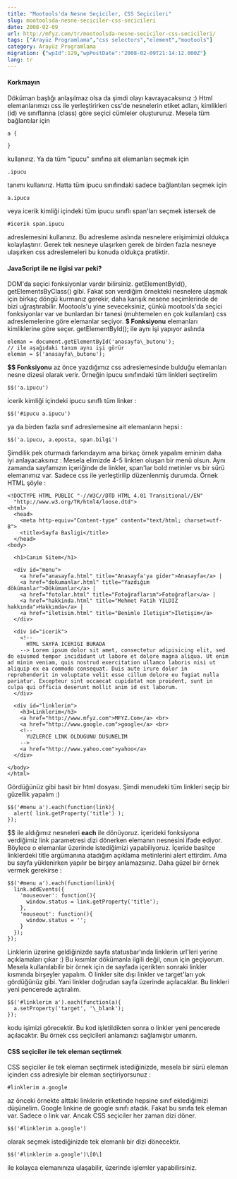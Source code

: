 ```yaml
---
title: "Mootools'da Nesne Seçiciler, CSS Seçicileri"
slug: mootoolsda-nesne-seciciler-css-secicileri
date: 2008-02-09
url: http://mfyz.com/tr/mootoolsda-nesne-seciciler-css-secicileri/
tags: ["Arayüz Programlama","css selectors","element","mootools"]
category: Arayüz Programlama
migration: {"wpId":129,"wpPostDate":"2008-02-09T21:14:12.000Z"}
lang: tr
---
```


#### Korkmayın

Döküman başlığı anlaşılmaz olsa da şimdi olayı kavrayacaksınız :) Html elemanlarımızı css ile yerleştirirken css'de nesnelerin etiket adları, kimlikleri (id) ve sınıflarına (class) göre seçici cümleler oluştururuz. Mesela tüm bağlantılar için
```
a {

}

```
kullanırız. Ya da tüm "ipucu" sınıfına ait elemanları seçmek için
```
.ipucu

```
tanımı kullanırız. Hatta tüm ipucu sınıfındaki sadece bağlantıları seçmek için
```
a.ipucu

```
veya icerik kimliği içindeki tüm ipucu sınıflı span'ları seçmek istersek de
```
#icerik span.ipucu

```
adreslemesini kullanırız. Bu adresleme aslında nesnelere erişimimizi oldukça kolaylaştırır. Gerek tek nesneye ulaşırken gerek de birden fazla nesneye ulaşırken css adreslemeleri bu konuda oldukça pratiktir.

#### JavaScript ile ne ilgisi var peki?

DOM'da seçici fonksiyonlar vardır bilirsiniz. getElementById(), getElementsByClass() gibi. Fakat son verdiğim örnekteki nesnelere ulaşmak için birkaç döngü kurmanız gerekir, daha karışık nesene seçimlerinde de bizi uğraştırabilir. Mootools'u yine seveceksiniz, çünkü mootools'da seçici fonksiyonlar var ve bunlardan bir tanesi (muhtemelen en çok kullanılan) css adreslemelerine göre elemanlar seçiyor. **$ Fonksiyonu** elemanları kimliklerine göre seçer. getElementById(); ile aynı işi yapıyor aslında
```
eleman = document.getElementById('anasayfa\_butonu');
// ile aşağıdaki tanım aynı işi görür
eleman = $('anasayfa\_butonu');

```
**$$ Fonksiyonu** az önce yazdığımız css adreslemesinde bulduğu elemanları nesne dizesi olarak verir. Örneğin ipucu sınıfındaki tüm linkleri seçtirelim
```
$$('a.ipucu')

```
icerik kimliği içindeki ipucu sınıflı tüm linker :
```
$$('#ipucu a.ipucu')

```
ya da birden fazla sınıf adreslemesine ait elemanların hepsi :
```
$$('a.ipucu, a.eposta, span.bilgi')

```
Şimdilik pek oturmadı farkındayım ama birkaç örnek yapalım eminim daha iyi anlayacaksınız : Mesela elimizde 4-5 linkten oluşan bir menü olsun. Aynı zamanda sayfamızın içeriğinde de linkler, span'lar bold metinler vs bir sürü elemanımız var. Sadece css ile yerleştirilip düzenlenmiş durumda. Örnek HTML şöyle :
```
<!DOCTYPE HTML PUBLIC "-//W3C//DTD HTML 4.01 Transitional//EN"
  "http://www.w3.org/TR/html4/loose.dtd">
<html>
  <head>
    <meta http-equiv="Content-type" content="text/html; charset=utf-8">
    <title>Sayfa Basligi</title>
  </head>
<body>
  
  <h1>Canım Sitem</h1>
  
  <div id="menu">
    <a href="anasayfa.html" title="Anasayfa'ya gider">Anasayfa</a> |
    <a href="dokumanlar.html" title="Yazdığım dökümanlar">Dökümanlar</a> |
    <a href="fotolar.html" title="Fotoğraflarım">Fotoğraflar</a> |
    <a href="hakkinda.html" title="Mehmet Fatih YILDIZ hakkında">Hakkımda</a> |
    <a href="iletisim.html" title="Benimle İletişin">İletişim</a>
  </div>
  
  <div id="icerik">
    <!--
      HTML SAYFA ICERIGI BURADA
    --> Lorem ipsum dolor sit amet, consectetur adipisicing elit, sed do eiusmod tempor incididunt ut labore et dolore magna aliqua. Ut enim ad minim veniam, quis nostrud exercitation ullamco laboris nisi ut aliquip ex ea commodo consequat. Duis aute irure dolor in reprehenderit in voluptate velit esse cillum dolore eu fugiat nulla pariatur. Excepteur sint occaecat cupidatat non proident, sunt in culpa qui officia deserunt mollit anim id est laborum.
  </div>
  
  <div id="linklerim">
    <h3>Linklerim</h3>
    <a href="http://www.mfyz.com">MFYZ.Com</a> <br>
    <a href="http://www.google.com">google</a> <br>
    <!--
      YUZLERCE LINK OLDUGUNU DUSUNELIM
    -->
    <a href="http://www.yahoo.com">yahoo</a>
  </div>
  
</body>
</html>

```
Gördüğünüz gibi basit bir html dosyası. Şimdi menudeki tüm linkleri seçip bir güzellik yapalım :)
```
$$('#menu a').each(function(link){
  alert( link.getProperty('title') );
});

```
$$ ile aldığımız nesneleri **each** ile dönüyoruz. içerideki fonksiyona verdiğimiz link parametresi dizi dönerken elemanın nesnesini ifade ediyor. Böylece o elemanlar üzerinde istediğimizi yapabiliyoruz. İçeride basitçe linklerdeki title argümanına atadığım açıklama metinlerini alert ettirdim. Ama bu sayfa yüklenirken yapılır be birşey anlamazsınız. Daha güzel bir örnek vermek gerekirse :
```
$$('#menu a').each(function(link){
  link.addEvents({
    'mouseover': function(){
      window.status = link.getProperty('title');
    },
    'mouseout': function(){
      window.status = '';
    }
  });
});

```
Linklerin üzerine geldiğinizde sayfa statusbar'ında linklerin url'leri yerine açıklamaları çıkar :) Bu kısımlar dökümanla ilgili değil, onun için geçiyorum. Mesela kullanılabilir bir örnek için de sayfada içerikten sonraki linkler kısmında birşeyler yapalım. O linkler site dışı linkler ve target'ları yok gördüğünüz gibi. Yani linkler doğrudan sayfa üzerinde açılacaklar. Bu linkleri yeni pencerede açtıralım.
```
$$('#linklerim a').each(function(a){
  a.setProperty('target', '\_blank');
});

```
kodu işimizi görecektir. Bu kod işletildikten sonra o linkler yeni pencerede açılacaktır. Bu örnek css seçicileri anlamanızı sağlamıştır umarım.

#### CSS seçiciler ile tek eleman seçtirmek

CSS seçiciler ile tek eleman seçtirmek istediğinizde, mesela bir sürü eleman içinden css adresiyle bir eleman seçtiriyorsunuz :
```
#linklerim a.google

```
az önceki örnekte alttaki linklerin etiketinde hepsine sınıf eklediğimizi düşünelim. Google linkine de google sınıfı atadık. Fakat bu sınıfa tek eleman var. Sadece o link var. Ancak CSS seçiciler her zaman dizi döner.
```
$$('#linklerim a.google')

```
olarak seçmek istediğinizde tek elemanlı bir dizi dönecektir.
```
$$('#linklerim a.google')\[0\]

```
ile kolayca elemanınıza ulaşabilir, üzerinde işlemler yapabilirsiniz.